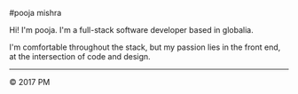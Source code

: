 #pooja mishra



Hi! I'm pooja. I'm a full-stack software developer based in globalia.

I'm comfortable throughout the stack, but my passion lies in the front end, at the intersection of code and design. 


---

© 2017 PM
